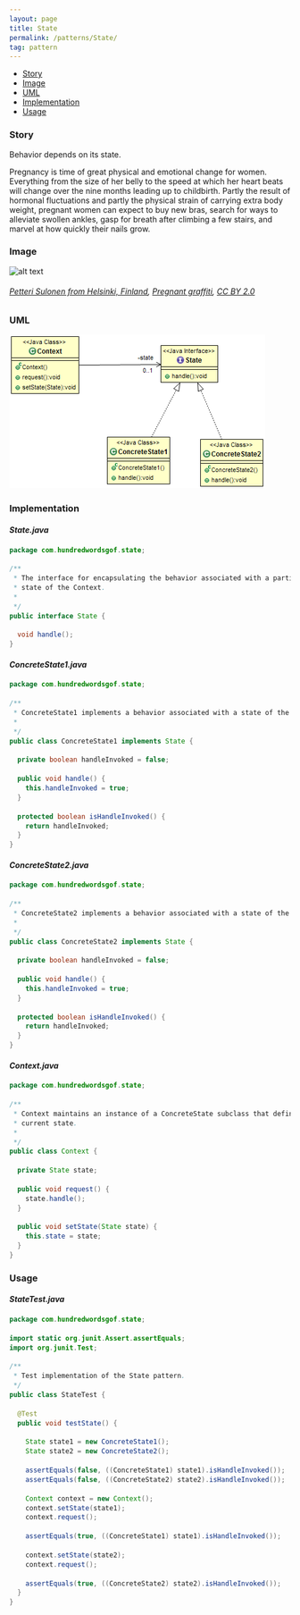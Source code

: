 ```yaml
---
layout: page
title: State
permalink: /patterns/State/
tag: pattern
---
```


* [Story](#Story)
* [Image](#Image)
* [UML](#UML)
* [Implementation](#Implementation)
* [Usage](#Usage)


###  <a id="Story"></a>Story 

Behavior depends on its state.

Pregnancy is time of great physical and emotional change for women. 
Everything from the size of her belly to the speed at which her heart beats will change over the nine months leading up to childbirth. 
Partly the result of hormonal fluctuations and partly the physical strain of carrying extra body weight, pregnant women can expect to buy new bras, 
search for ways to alleviate swollen ankles, gasp for breath after climbing a few stairs, and marvel at how quickly their nails grow.





###  <a id="Image"></a>Image 


![alt text](http://www.design-patterns-stories.com/assets/img/image/state.jpg "Human Pregnancy")  
###### <a href="http://flickr.com/photos/19616008@N00">Petteri Sulonen from Helsinki, Finland</a>, <a href="https://commons.wikimedia.org/wiki/File:Pregnant_graffiti.jpg">Pregnant graffiti</a>, <a href="https://creativecommons.org/licenses/by/2.0/legalcode">CC BY 2.0</a>



###  <a id="UML"></a>UML
[![](/assets/img/uml/state.png)](/assets/img/uml/state.png)

###  <a id="Implementation"></a>Implementation 

#### *State.java* 
```java 
package com.hundredwordsgof.state;

/**
 * The interface for encapsulating the behavior associated with a particular
 * state of the Context.
 *
 */
public interface State {

  void handle();
}
```

#### *ConcreteState1.java* 
```java 
package com.hundredwordsgof.state;

/**
 * ConcreteState1 implements a behavior associated with a state of the Context.
 *
 */
public class ConcreteState1 implements State {

  private boolean handleInvoked = false;

  public void handle() {
    this.handleInvoked = true;
  }

  protected boolean isHandleInvoked() {
    return handleInvoked;
  }
}
```

#### *ConcreteState2.java* 
```java 
package com.hundredwordsgof.state;

/**
 * ConcreteState2 implements a behavior associated with a state of the Context.
 *
 */
public class ConcreteState2 implements State {

  private boolean handleInvoked = false;

  public void handle() {
    this.handleInvoked = true;
  }

  protected boolean isHandleInvoked() {
    return handleInvoked;
  }
}
```

#### *Context.java* 
```java 
package com.hundredwordsgof.state;

/**
 * Context maintains an instance of a ConcreteState subclass that defines the
 * current state.
 *
 */
public class Context {

  private State state;

  public void request() {
    state.handle();
  }

  public void setState(State state) {
    this.state = state;
  }
}
```

###  <a id="Usage"></a>Usage 

#### *StateTest.java* 
```java 
package com.hundredwordsgof.state;

import static org.junit.Assert.assertEquals;
import org.junit.Test;

/**
 * Test implementation of the State pattern.
 */
public class StateTest {

  @Test
  public void testState() {

    State state1 = new ConcreteState1();
    State state2 = new ConcreteState2();

    assertEquals(false, ((ConcreteState1) state1).isHandleInvoked());
    assertEquals(false, ((ConcreteState2) state2).isHandleInvoked());

    Context context = new Context();
    context.setState(state1);
    context.request();

    assertEquals(true, ((ConcreteState1) state1).isHandleInvoked());

    context.setState(state2);
    context.request();

    assertEquals(true, ((ConcreteState2) state2).isHandleInvoked());
  }
}
```


